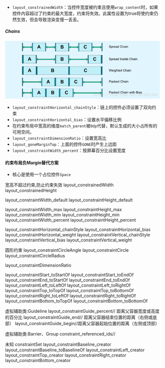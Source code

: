 * `layout_constrainedWidth`：当控件宽度被约束且使用`wrap_content`时，如果控件内容超过了约束的最大宽度，约束将失效。此属性设置为true将使约束仍然生效，但会导致渲染变慢一丢丢。

##### Chains
![](../../pic/constraint_chains.png)
* `layout_constraintHorizontal_chainStyle`：链上的控件必须设置了双向约束
* `layout_constraintHorizontal_bias`：设置水平偏移比例
* 在约束布局中宽高的维度`match_parent`被`0dp`代替，默认生成的大小占所有的可用空间。
* `layout_constraintDimensionRatio`：设置宽高比
* `layout_goneMarginTop`：上面的控件`GONE`时产生上边距
* `layout_constraintWidth_percent`：按屏幕百分比设置宽度

#### 约束布局负Margin替代方案
* 核心是使用一个占位控件`Space`

宽高不超过约束,防止约束失效
layout_constrainedWidth
layout_constrainedHeight

layout_constraintWidth_default
layout_constraintHeight_default

layout_constraintWidth_max
layout_constraintHeight_max
layout_constraintWidth_min
layout_constraintHeight_min
layout_constraintWidth_percent
layout_constraintHeight_percent

layout_constraintHorizontal_chainStyle
layout_constraintHorizontal_bias
layout_constraintHorizontal_weight
layout_constraintVertical_chainStyle
layout_constraintVertical_bias
layout_constraintVertical_weight

圆形约束
layout_constraintCircleAngle
layout_constraintCircle
layout_constraintCircleRadius

layout_constraintDimensionRatio

layout_constraintStart_toStartOf
layout_constraintStart_toEndOf
layout_constraintEnd_toStartOf
layout_constraintEnd_toEndOf
layout_constraintLeft_toLeftOf
layout_constraintLeft_toRightOf
layout_constraintTop_toTopOf
layout_constraintTop_toBottomOf
layout_constraintRight_toLeftOf
layout_constraintRight_toRightOf
layout_constraintBottom_toTopOf
layout_constraintBottom_toBottomOf

虚拟辅助类:Guideline
layout_constraintGuide_percent// 距离父容器宽度或高度的百分比
layout_constraintGuide_end// 距离父容器结束位置的距离（右侧或底部）
layout_constraintGuide_begin//距离父容器起始位置的距离（左侧或顶部）

虚拟辅助类:Barrier、Group
constraint_referenced_ids// 

未知
constraintSet
layout_constraintBaseline_creator
layout_constraintBaseline_toBaselineOf
layout_constraintLeft_creator
layout_constraintTop_creator
layout_constraintRight_creator
layout_constraintBottom_creator

